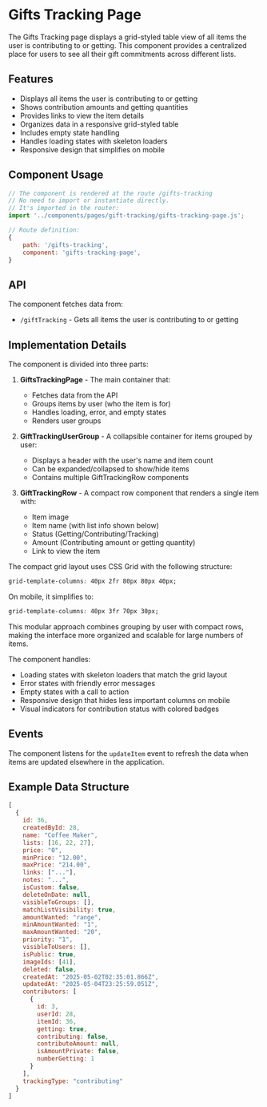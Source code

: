 # Gifts Tracking Page

The Gifts Tracking page displays a grid-styled table view of all items the user is contributing to or getting. This component provides a centralized place for users to see all their gift commitments across different lists.

## Features

- Displays all items the user is contributing to or getting
- Shows contribution amounts and getting quantities
- Provides links to view the item details
- Organizes data in a responsive grid-styled table
- Includes empty state handling
- Handles loading states with skeleton loaders
- Responsive design that simplifies on mobile

## Component Usage

```javascript
// The component is rendered at the route /gifts-tracking
// No need to import or instantiate directly.
// It's imported in the router: 
import '../components/pages/gift-tracking/gifts-tracking-page.js';

// Route definition:
{
    path: '/gifts-tracking',
    component: 'gifts-tracking-page',
}
```

## API

The component fetches data from:

- `/giftTracking` - Gets all items the user is contributing to or getting

## Implementation Details

The component is divided into three parts:

1. **GiftsTrackingPage** - The main container that:
   - Fetches data from the API
   - Groups items by user (who the item is for)
   - Handles loading, error, and empty states
   - Renders user groups

2. **GiftTrackingUserGroup** - A collapsible container for items grouped by user:
   - Displays a header with the user's name and item count
   - Can be expanded/collapsed to show/hide items
   - Contains multiple GiftTrackingRow components

3. **GiftTrackingRow** - A compact row component that renders a single item with:
   - Item image
   - Item name (with list info shown below)
   - Status (Getting/Contributing/Tracking)
   - Amount (Contributing amount or getting quantity)
   - Link to view the item

The compact grid layout uses CSS Grid with the following structure:
```css
grid-template-columns: 40px 2fr 80px 80px 40px;
```

On mobile, it simplifies to:
```css
grid-template-columns: 40px 3fr 70px 30px;
```

This modular approach combines grouping by user with compact rows, making the interface more organized and scalable for large numbers of items.

The component handles:
- Loading states with skeleton loaders that match the grid layout
- Error states with friendly error messages
- Empty states with a call to action
- Responsive design that hides less important columns on mobile
- Visual indicators for contribution status with colored badges

## Events

The component listens for the `updateItem` event to refresh the data when items are updated elsewhere in the application.

## Example Data Structure

```javascript
[
  {
    id: 36,
    createdById: 28,
    name: "Coffee Maker",
    lists: [16, 22, 27],
    price: "0",
    minPrice: "12.00",
    maxPrice: "214.00",
    links: ["..."],
    notes: "...",
    isCustom: false,
    deleteOnDate: null,
    visibleToGroups: [],
    matchListVisibility: true,
    amountWanted: "range",
    minAmountWanted: "1",
    maxAmountWanted: "20",
    priority: "1",
    visibleToUsers: [],
    isPublic: true,
    imageIds: [41],
    deleted: false,
    createdAt: "2025-05-02T02:35:01.866Z",
    updatedAt: "2025-05-04T23:25:59.051Z",
    contributors: [
      {
        id: 3,
        userId: 28,
        itemId: 36,
        getting: true,
        contributing: false,
        contributeAmount: null,
        isAmountPrivate: false,
        numberGetting: 1
      }
    ],
    trackingType: "contributing"
  }
]
```
